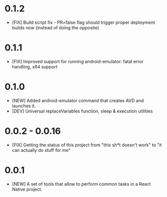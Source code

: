 # 0.1.2

* [FIX] Build script fix - PR=false flag should trigger proper deployment builds now (instead of doing the opposite)

# 0.1.1

* [FIX] Improved support for running android-emulator: fatal error handling, x64 support

# 0.1.0

* [NEW] Added android-emulator command that creates AVD and launches it.
* [DEV] Universal replaceVariables function, sleep & execution utilities

# 0.0.2 - 0.0.16

* [FIX] Getting the status of this project from "this sh*t doesn't work" to "it can actually do stuff for me"

# 0.0.1

* [NEW] A set of tools that allow to perform common tasks in a React Native project.
